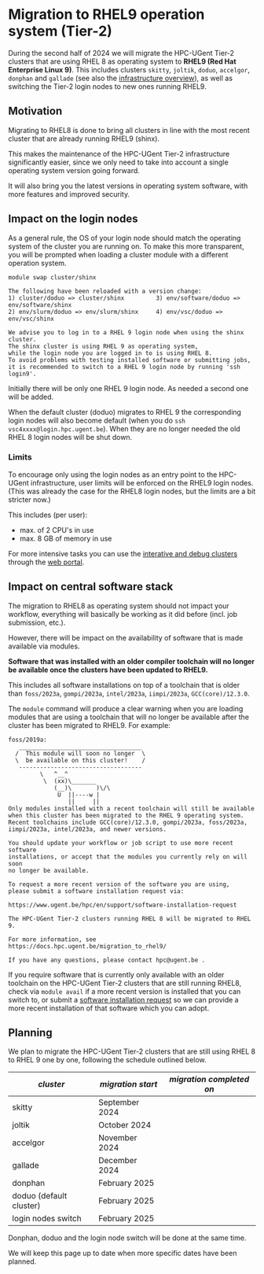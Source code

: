 
# Migration to RHEL9 operation system (Tier-2)

During the second half of 2024 we will migrate the HPC-UGent Tier-2 clusters that 
are using RHEL 8 as operating system to **RHEL9 (Red Hat Enterprise Linux 9)**.
This includes clusters `skitty`, `joltik`, `doduo`, `accelgor`, `donphan` and `gallade` 
(see also the [infrastructure overview](https://www.ugent.be/hpc/en/infrastructure)), 
as well as switching the Tier-2 login nodes to new ones running RHEL9.

## Motivation

Migrating to RHEL8 is done to bring all clusters in line with the most recent 
cluster that are already running RHEL9 (shinx).

This makes the maintenance of the HPC-UGent Tier-2 infrastructure significantly easier, 
since we only need to take into account a single operating system version going forward.

It will also bring you the latest versions in operating system software, with more 
features and improved security.

## Impact on the login nodes

As a general rule, the OS of your login node should match the operating system of the cluster 
you are running on. To make this more transparent, you will be prompted when loading 
a cluster module with a different operation system.

    module swap cluster/shinx

    The following have been reloaded with a version change:
    1) cluster/doduo => cluster/shinx         3) env/software/doduo => env/software/shinx
    2) env/slurm/doduo => env/slurm/shinx     4) env/vsc/doduo => env/vsc/shinx

    We advise you to log in to a RHEL 9 login node when using the shinx cluster.
    The shinx cluster is using RHEL 9 as operating system,
    while the login node you are logged in to is using RHEL 8.
    To avoid problems with testing installed software or submitting jobs,
    it is recommended to switch to a RHEL 9 login node by running 'ssh login9'.

Initially there will be only one RHEL 9 login node. As needed a second one will be added.

When the default cluster (doduo) migrates to RHEL 9 the corresponding login nodes 
will also become default (when you do `ssh vsc4xxxx@login.hpc.ugent.be`). 
When they are no longer needed the old RHEL 8 login nodes will be shut down.

### Limits

To encourage only using the login nodes as an entry point to the HPC-UGent infrastructure, 
user limits will be enforced on the RHEL9 login nodes. (This was already the case for the
RHEL8 login nodes, but the limits are a bit stricter now.)

This includes (per user):
* max. of 2 CPU's in use
* max. 8 GB of memory in use

For more intensive tasks you can use the 
[interative and debug clusters](https://docs.hpc.ugent.be/interactive_debug/) 
through the [web portal](https://login.hpc.ugent.be).

## Impact on central software stack

The migration to RHEL8 as operating system should not impact your workflow, 
everything will basically be working as it did before (incl. job submission, etc.).

However, there will be impact on the availability of software that is made available via modules.

**Software that was installed with an older compiler toolchain will no 
longer be available once the clusters have been updated to RHEL9.**

This includes all software installations on top of a toolchain that is older than 
`foss/2023a`, `gompi/2023a`, `intel/2023a`, `iimpi/2023a`, `GCC(core)/12.3.0`.

The `module` command will produce a clear warning when you are loading modules 
that are using a toolchain that will no longer be available after the cluster 
has been migrated to RHEL9.
For example:

    foss/2019a:
       ___________________________________
      /  This module will soon no longer  \
      \  be available on this cluster!    /
       -----------------------------------
             \   ^__^
              \  (xx)\_______
                 (__)\       )\/\
                  U  ||----w |
                     ||     ||
    Only modules installed with a recent toolchain will still be available
    when this cluster has been migrated to the RHEL 9 operating system.
    Recent toolchains include GCC(core)/12.3.0, gompi/2023a, foss/2023a,
    iimpi/2023a, intel/2023a, and newer versions.

    You should update your workflow or job script to use more recent software
    installations, or accept that the modules you currently rely on will soon
    no longer be available.

    To request a more recent version of the software you are using,
    please submit a software installation request via:

    https://www.ugent.be/hpc/en/support/software-installation-request

    The HPC-UGent Tier-2 clusters running RHEL 8 will be migrated to RHEL 9.

    For more information, see https://docs.hpc.ugent.be/migration_to_rhel9/

    If you have any questions, please contact hpc@ugent.be .

If you require software that is currently only available with an older toolchain 
on the HPC-UGent Tier-2 clusters that are still running RHEL8, 
check via `module avail` if a more recent version is installed that you can switch to, 
or submit a [software installation request](https://www.ugent.be/hpc/en/support/software-installation-request) 
so we can provide a more recent installation of that software which you can adopt.

## Planning

We plan to migrate the HPC-UGent Tier-2 clusters that are still 
using RHEL 8 to RHEL 9 one by one, following the schedule outlined below.

| ***cluster*** | ***migration start*** | ***migration completed on*** |
| --- | ---- | --- |
| skitty | September 2024 | |
| joltik | October 2024 | |
| accelgor | November 2024 | |
| gallade | December 2024 | |
| donphan | February 2025 | |
| doduo (default cluster) | February 2025 | |
| login nodes switch | February 2025 | |

Donphan, doduo and the login node switch will be done at the same time.

We will keep this page up to date when more specific dates have been planned.
